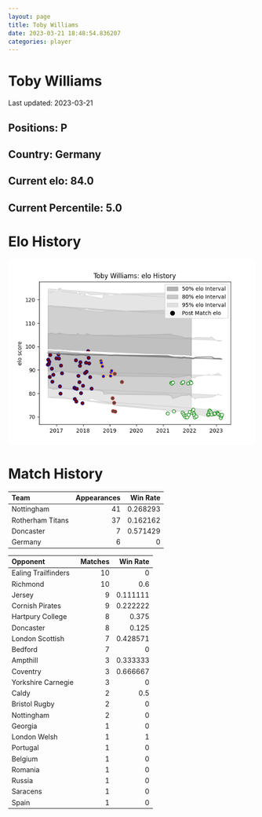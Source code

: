 ```yaml
---  
layout: page  
title: Toby Williams  
date: 2023-03-21 18:48:54.836207  
categories: player  
---
```

# Toby Williams


Last updated: 2023-03-21
## Positions: P

## Country: Germany

## Current elo: 84.0

## Current Percentile: 5.0

# Elo History


![elo history](history_TobyWilliams.png)
# Match History


| Team             |   Appearances |   Win Rate |
|:-----------------|--------------:|-----------:|
| Nottingham       |            41 |   0.268293 |
| Rotherham Titans |            37 |   0.162162 |
| Doncaster        |             7 |   0.571429 |
| Germany          |             6 |   0        |

| Opponent            |   Matches |   Win Rate |
|:--------------------|----------:|-----------:|
| Ealing Trailfinders |        10 |   0        |
| Richmond            |        10 |   0.6      |
| Jersey              |         9 |   0.111111 |
| Cornish Pirates     |         9 |   0.222222 |
| Hartpury College    |         8 |   0.375    |
| Doncaster           |         8 |   0.125    |
| London Scottish     |         7 |   0.428571 |
| Bedford             |         7 |   0        |
| Ampthill            |         3 |   0.333333 |
| Coventry            |         3 |   0.666667 |
| Yorkshire Carnegie  |         3 |   0        |
| Caldy               |         2 |   0.5      |
| Bristol Rugby       |         2 |   0        |
| Nottingham          |         2 |   0        |
| Georgia             |         1 |   0        |
| London Welsh        |         1 |   1        |
| Portugal            |         1 |   0        |
| Belgium             |         1 |   0        |
| Romania             |         1 |   0        |
| Russia              |         1 |   0        |
| Saracens            |         1 |   0        |
| Spain               |         1 |   0        |